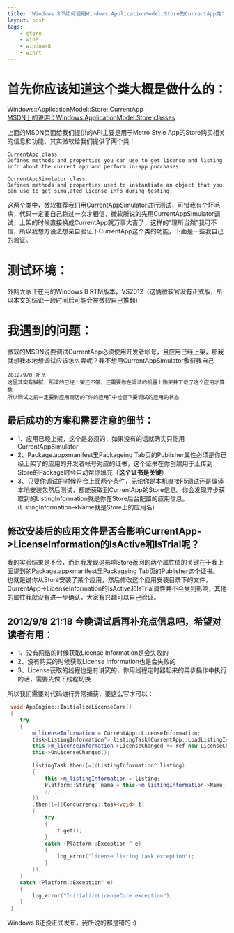 ```yaml
---
title: 'Windows 8下如何使用Windows.ApplicationModel.Store的CurrentApp类'
layout: post
tags:
    - store
    - win8
    - windows8
    - winrt
---
```


# 首先你应该知道这个类大概是做什么的：  
Windows::ApplicationModel::Store::CurrentApp  
[MSDN上的说明：Windows.ApplicationModel.Store classes](http://msdn.microsoft.com/en-us/library/windows/apps/br229885.aspx)

上面的MSDN页面给我们提供的API主要是用于Metro Style  App的Store购买相关的信息和功能，其实微软给我们提供了两个类：  

```
CurrentApp class
Defines methods and properties you can use to get license and listing info about the current app and perform in-app purchases.

CurrentAppSimulator class
Defines methods and properties used to instantiate an object that you can use to get simulated license info during testing.
```

这两个类中，微软推荐我们用CurrentAppSimulator进行测试，可惜我有个坏毛病，代码一定要自己跑过一次才相信，微软所说的先用CurrentAppSimulator调试，上架的时候直接换成CurrentApp就万事大吉了，这样的“理所当然”我可不信，所以我想方设法想亲自验证下CurrentApp这个类的功能，下面是一些我自己的验证。

# 测试环境：
外网大家正在用的Windows 8 RTM版本，VS2012（这俩微软官没有正式版，所以本文的结论一段时间后可能会被微软自己推翻）

# 我遇到的问题：
微软的MSDN说要调试CurrentApp必须使用开发者帐号，且应用已经上架，那我就想我本地想调试应该怎么弄呢？我不想用CurrentAppSimulator敷衍我自己  

```
2012/9/8 补充
这里其实有猫腻，所谓的已经上架还不够，还需要你在调试的机器上购买并下载了这个应用才算数
所以调试之前一定要到应用商店的“你的应用”中检查下要调试的应用的状态
```
## 最后成功的方案和需要注意的细节：
* 1、应用已经上架，这个是必须的，如果没有的话就确实只能用CurrentAppSimulator
* 2、Package.appxmanifest里Packageing Tab页的Publisher属性必须是你已经上架了的应用的开发者帐号对应的证书，这个证书在你创建用于上传到Store的Package时会自动帮你填充（**这个证书是关键**）
* 3、只要你调试的时候符合上面两个条件，无论你是本机直接F5调试还是编译本地安装包然后测试，都能获取到CurrentApp的Store信息。你会发现异步获取到的ListingInformation就是你在Store后台配置的应用信息。(ListingInformation->Name就是Store上的应用名)

## 修改安装后的应用文件是否会影响CurrentApp->LicenseInformation的IsActive和IsTrial呢？
我的实验结果是不会，而且我发现这影响Store返回的两个属性值的关键在于我上面提到的Package.appxmanifest里Packageing Tab页的Publisher这个证书。  
也就是说你从Store安装了某个应用，然后修改这个应用安装目录下的文件，CurrentApp->LicenseInformation的IsActive和IsTrial属性并不会受到影响，其他的属性我就没有进一步确认，大家有兴趣可以自己验证。

## 2012/9/8 21:18 今晚调试后再补充点信息吧，希望对读者有用：
* 1、没有网络的时候获取License Information是会失败的
* 2、没有购买的时候获取License Information也是会失败的
* 3、License获取的线程也是有讲究的，你用线程定时器起来的异步操作中执行的话，需要先做下线程切换

所以我们需要对代码进行异常捕获，要这么写才可以： 

```c++
 void AppEngine::InitializeLicenseCore()
 {
 	try
 	{
 		m_licenseInformation = CurrentApp::LicenseInformation;
 		task<ListingInformation^> listingTask(CurrentApp::LoadListingInformationAsync());
 		this->m_licenseInformation->LicenseChanged += ref new LicenseChangedEventHandler(this, &AppEngine::OnLicenseChanged);
 		this->OnLicenseChanged();
 
 		listingTask.then([=](ListingInformation^ listing)
 		{
 			this->m_listingInformation = listing;
 			Platform::String^ name = this->m_listingInformation->Name;
 			// ...
 		})
 		.then([=](Concurrency::task<void> t)
 		{
 			try
 			{
 				t.get();
 			}
 			catch (Platform::Exception ^ e)
 			{
 				log_error("license listing task exception");
 			}
 		});
 	}
 	catch (Platform::Exception^ e)
 	{
 		log_error("InitializeLicenseCore exception");
 	}
 }
```

Windows 8还没正式发布，我所说的都是错的 :)